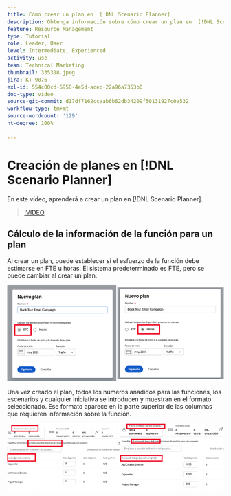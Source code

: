 ```yaml
---
title: Cómo crear un plan en  [!DNL Scenario Planner]
description: Obtenga información sobre cómo crear un plan en  [!DNL Scenario Planner].
feature: Resource Management
type: Tutorial
role: Leader, User
level: Intermediate, Experienced
activity: use
team: Technical Marketing
thumbnail: 335318.jpeg
jira: KT-9076
exl-id: 554c00cd-5958-4e5d-acec-22a96a7353b0
doc-type: video
source-git-commit: d17df7162ccaab6b62db34209f50131927c0a532
workflow-type: tm+mt
source-wordcount: '129'
ht-degree: 100%

---
```


# Creación de planes en [!DNL Scenario Planner]

En este vídeo, aprenderá a crear un plan en [!DNL Scenario Planner].

>[!VIDEO](https://video.tv.adobe.com/v/335318/?quality=12&learn=on&enablevpops)

## Cálculo de la información de la función para un plan

Al crear un plan, puede establecer si el esfuerzo de la función debe estimarse en FTE u horas. El sistema predeterminado es FTE, pero se puede cambiar al crear un plan.

![Seleccione [!UICONTROL FTE] u [!UICONTROL Horas] en la ventana [!UICONTROL Nuevo plan]](assets/scenario-planner-1.png)

Una vez creado el plan, todos los números añadidos para las funciones, los escenarios y cualquier iniciativa se introducen y muestran en el formato seleccionado. Ese formato aparece en la parte superior de las columnas que requieren información sobre la función.

![Vista de información en [!UICONTROL FTE] u [!UICONTROL Horas] en [!DNL Scenario Planner]](assets/scenario-planner-2.png)
